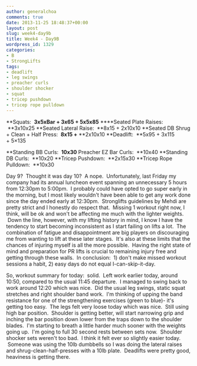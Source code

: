 ```yaml
---
author: generalchoa
comments: true
date: 2013-11-25 18:48:37+00:00
layout: post
slug: week4-day9b
title: Week4 - Day9B
wordpress_id: 1329
categories:
- B
- StrongLifts
tags:
- deadlift
- leg swings
- preacher curls
- shoulder shocker
- squat
- tricep pushdown
- tricep rope pulldown
---
```


**Squats:  **3x5xBar + 3x65 + 5x5x85**
****Seated Plate Raises:  **3x10x25
**Seated Lateral Raise:  **8x15 + 2x10x10
**Seated DB Shrug + Clean + Half Press:  **8x15 +** **2x10x10
**Deadlift:  **5x95 + 3x115 + 5×135

**Standing BB Curls:  **10x30**
Preacher EZ Bar Curls:  **10x40
**Standing DB Curls:  **10x20
**Tricep Pushdown:  **2x15x30
**Tricep Rope Pulldown:  **10x30

Day 9?  Thought it was day 10?  A nope.  Unfortunately, last Friday my company had its annual luncheon event spanning an unnecessary 5 hours from 12:30pm to 5:00pm.  I probably could have opted to go super early in the morning, but I most likely wouldn't have been able to get any work done since the day ended early at 12:30pm.  Stronglifts guidelines by Mehdi are pretty strict and I honestly do respect that.  Missing 1 workout right now, I think, will be ok and won't be affecting me much with the lighter weights.  Down the line, however, with my lifting history in mind, I know I have the tendency to start becoming inconsistent as I start failing on lifts a lot.  The combination of fatigue and disappointment are big players on discouraging me from wanting to lift at these later stages.  It's also at these limits that the chances of injuring myself is all the more possible.  Having the right state of mind and preparation for PR lifts is crucial to remaining injury free and getting through these walls.  In conclusion:  1) don't make missed workout sessions a habit, 2) easy days do not equal I-can-skip-it-day.

So, workout summary for today:  solid.  Left work earlier today, around 10:50, compared to the usual 11:45 departure.  I managed to swing back to work around 12:20 which was nice.  Did the usual leg swings, static squat stretches and right shoulder band work.  I'm thinking of upping the band resistance for one of the strengthening exercises (green to blue)- it's getting too easy.  The legs felt very loose today which was nice.  Still using high bar position.  Shoulder is getting better, will start narrowing grip and inching the bar position down lower from the traps down to the shoulder blades.  I'm starting to breath a little harder much sooner with the weights going up.  I'm going to full 30 second rests between sets now.  Shoulder shocker sets weren't too bad.  I think it felt ever so slightly easier today.  Someone was using the 10lb dumbbells so I was doing the lateral raises and shrug-clean-half-presses with a 10lb plate.  Deadlifts were pretty good, heaviness is getting there.

